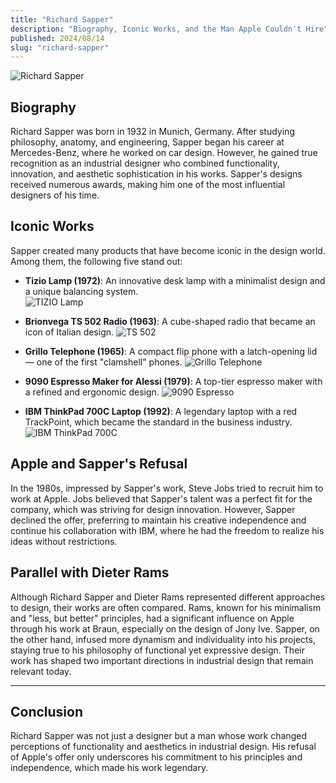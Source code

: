 ```yaml
---
title: "Richard Sapper"
description: "Biography, Iconic Works, and the Man Apple Couldn't Hire"
published: 2024/08/14
slug: "richard-sapper"
---
```


![Richard Sapper](/articles/richard-sapper.jpg)

## Biography

Richard Sapper was born in 1932 in Munich, Germany. After studying philosophy, anatomy, and engineering, Sapper began his career at Mercedes-Benz, where he worked on car design. However, he gained true recognition as an industrial designer who combined functionality, innovation, and aesthetic sophistication in his works. Sapper's designs received numerous awards, making him one of the most influential designers of his time.

## Iconic Works

Sapper created many products that have become iconic in the design world. Among them, the following five stand out:

-   **Tizio Lamp (1972)**: An innovative desk lamp with a minimalist design and a unique balancing system.  
    ![TIZIO Lamp](/articles/tizio-lamp.jpeg)

-   **Brionvega TS 502 Radio (1963)**: A cube-shaped radio that became an icon of Italian design.
    ![TS 502](/articles/brionvega-ts-502.jpeg)

-   **Grillo Telephone (1965)**: A compact flip phone with a latch-opening lid — one of the first "clamshell" phones.
    ![Grillo Telephone](/articles/grillo-telephone-sapper-2.jpeg)

-   **9090 Espresso Maker for Alessi (1979)**: A top-tier espresso maker with a refined and ergonomic design.
    ![9090 Espresso](/articles/9090-Espresso-coffee-maker-sapper-1.jpeg)

-   **IBM ThinkPad 700C Laptop (1992)**: A legendary laptop with a red TrackPoint, which became the standard in the business industry.
    ![IBM ThinkPad 700C](/articles/Thinkpad-700c-1.jpeg)

## Apple and Sapper's Refusal

In the 1980s, impressed by Sapper's work, Steve Jobs tried to recruit him to work at Apple. Jobs believed that Sapper's talent was a perfect fit for the company, which was striving for design innovation. However, Sapper declined the offer, preferring to maintain his creative independence and continue his collaboration with IBM, where he had the freedom to realize his ideas without restrictions.

## Parallel with Dieter Rams

Although Richard Sapper and Dieter Rams represented different approaches to design, their works are often compared. Rams, known for his minimalism and "less, but better" principles, had a significant influence on Apple through his work at Braun, especially on the design of Jony Ive. Sapper, on the other hand, infused more dynamism and individuality into his projects, staying true to his philosophy of functional yet expressive design. Their work has shaped two important directions in industrial design that remain relevant today.

---

## Conclusion

Richard Sapper was not just a designer but a man whose work changed perceptions of functionality and aesthetics in industrial design. His refusal of Apple's offer only underscores his commitment to his principles and independence, which made his work legendary.
